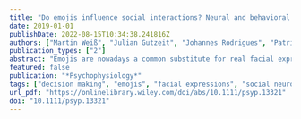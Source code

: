 ```yaml
---
title: "Do emojis influence social interactions? Neural and behavioral responses to affective emojis in bargaining situations"
date: 2019-01-01
publishDate: 2022-08-15T10:34:38.241816Z
authors: ["Martin Weiß", "Julian Gutzeit", "Johannes Rodrigues", "Patrick Mussel", "Johannes Hewig"]
publication_types: ["2"]
abstract: "Emojis are nowadays a common substitute for real facial expressions to integrate emotions in social interaction. In certain contexts, emojis possibly could also transport information beyond emotions, reflecting interindividual differences or social aspects. In this study, we investigated the influence of emojis as socioemotional feedback stimuli on behavior and neural responses in a social decision game. We modified the Ultimatum Game by including emotional feedback provided by the proposer as response to the decision of the participant as receiver. Therefore, we generated identities that differed in their feedback behavior to identify differences in the processing of emotional feedback in a positive (acceptance) versus negative (rejection) frame. Regarding offer sizes, we replicated the valence effect of feedback-related negativity for small offer sizes evoking more negative brain potentials compared to larger ones. Further, we found an effect of affective emojis on distinct ERPs: A face-detecting neural component (N170) was examined to be a part of the processing of emojis, which resulted in significantly more negative amplitudes in response to a sad-looking emoji compared to smiling and neutral ones. Furthermore, P3 amplitudes indicate transmission effects from the feedback emoticons to the neural processing of different offer sizes. In contrast to previous findings, P3 responses of our subjects did not depend on the offer size, but rather by which kind of partner they were made. Since some evaluative processes did not reveal any effects, emojis seem to be less effective than real facial expressions, which convey more information that is socially meaningful."
featured: false
publication: "*Psychophysiology*"
tags: ["decision making", "emojis", "facial expressions", "social neuroscience", "ultimatum game"]
url_pdf: "https://onlinelibrary.wiley.com/doi/abs/10.1111/psyp.13321"
doi: "10.1111/psyp.13321"
---
```


